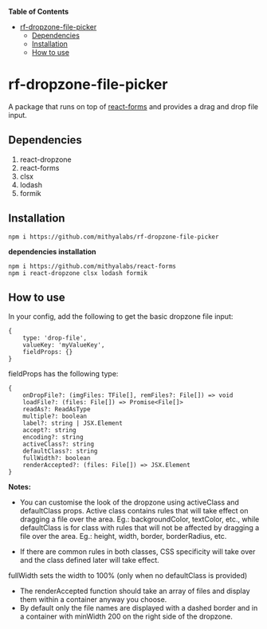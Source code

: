 **Table of Contents**

- [rf-dropzone-file-picker](#rf-dropzone-file-picker)
	- [Dependencies](#dependencies)
	- [Installation](#installation)
	- [How to use](#how-to-use)

# rf-dropzone-file-picker

A package that runs on top of [react-forms](https://github.com/mithyalabs/react-forms) and provides a drag and drop file input.

## Dependencies

1. react-dropzone
2. react-forms
3. clsx
4. lodash
5. formik

## Installation

``` 
npm i https://github.com/mithyalabs/rf-dropzone-file-picker 
```

**dependencies installation** 

``` 
npm i https://github.com/mithyalabs/react-forms 
npm i react-dropzone clsx lodash formik
```

## How to use

In your config, add the following to get the basic dropzone file input:

``` 
{
	type: 'drop-file',
	valueKey: 'myValueKey',
	fieldProps: {}
}

```

fieldProps has the following type:

``` 
{
	onDropFile?: (imgFiles: TFile[], remFiles?: File[]) => void
	loadFile?: (files: File[]) => Promise<File[]>
	readAs?: ReadAsType
	multiple?: boolean
	label?: string | JSX.Element
	accept?: string
	encoding?: string
	activeClass?: string
	defaultClass?: string
	fullWidth?: boolean
	renderAccepted?: (files: File[]) => JSX.Element
}
```

**Notes:**

* You can customise the look of the dropzone using activeClass and defaultClass props. Active class contains rules that will take effect on dragging a file over the area. Eg.: backgroundColor, textColor, etc., while defaultClass is for class with rules that will not be affected by dragging a file over the area. Eg.: height, width, border, borderRadius, etc.

* If there are common rules in both classes, CSS specificity will take over and the class defined later will take effect.

fullWidth sets the width to 100% (only when no defaultClass is provided)

* The renderAccepted function should take an array of files and display them within a container anyway you choose.
* By default only the file names are displayed with a dashed border and in a container with minWidth 200 on the right side of the dropzone.
